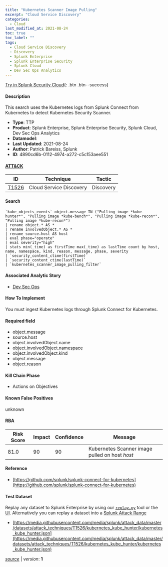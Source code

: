 ```yaml
---
title: "Kubernetes Scanner Image Pulling"
excerpt: "Cloud Service Discovery"
categories:
  - Cloud
last_modified_at: 2021-08-24
toc: true
toc_label: ""
tags:
  - Cloud Service Discovery
  - Discovery
  - Splunk Enterprise
  - Splunk Enterprise Security
  - Splunk Cloud
  - Dev Sec Ops Analytics
---
```




[Try in Splunk Security Cloud](https://www.splunk.com/en_us/cyber-security.html){: .btn .btn--success}

#### Description

This search uses the Kubernetes logs from Splunk Connect from Kubernetes to detect Kubernetes Security Scanner.

- **Type**: TTP
- **Product**: Splunk Enterprise, Splunk Enterprise Security, Splunk Cloud, Dev Sec Ops Analytics
- **Datamodel**: 
- **Last Updated**: 2021-08-24
- **Author**: Patrick Bareiss, Splunk
- **ID**: 4890cd6b-0112-4974-a272-c5c153aee551


#### [ATT&CK](https://attack.mitre.org/)

| ID          | Technique   | Tactic         |
| ----------- | ----------- |--------------- |
| [T1526](https://attack.mitre.org/techniques/T1526/) | Cloud Service Discovery | Discovery |

#### Search

```
`kube_objects_events` object.message IN ("Pulling image *kube-hunter*", "Pulling image *kube-bench*", "Pulling image *kube-recon*", "Pulling image *kube-recon*") 
| rename object.* AS * 
| rename involvedObject.* AS * 
| rename source.host AS host 
| eval phase="operate" 
| eval severity="high" 
| stats min(_time) as firstTime max(_time) as lastTime count by host, name, namespace, kind, reason, message, phase, severity 
| `security_content_ctime(firstTime)` 
| `security_content_ctime(lastTime)` 
| `kubernetes_scanner_image_pulling_filter`
```

#### Associated Analytic Story
* [Dev Sec Ops](/stories/dev_sec_ops)


#### How To Implement
You must ingest Kubernetes logs through Splunk Connect for Kubernetes.

#### Required field
* object.message
* source.host
* object.involvedObject.name
* object.involvedObject.namespace
* object.involvedObject.kind
* object.message
* object.reason


#### Kill Chain Phase
* Actions on Objectives


#### Known False Positives
unknown


#### RBA

| Risk Score  | Impact      | Confidence   | Message      |
| ----------- | ----------- |--------------|--------------|
| 81.0 | 90 | 90 | Kubernetes Scanner image pulled on host $host$ |




#### Reference

* [https://github.com/splunk/splunk-connect-for-kubernetes](https://github.com/splunk/splunk-connect-for-kubernetes)



#### Test Dataset
Replay any dataset to Splunk Enterprise by using our [`replay.py`](https://github.com/splunk/attack_data#using-replaypy) tool or the [UI](https://github.com/splunk/attack_data#using-ui).
Alternatively you can replay a dataset into a [Splunk Attack Range](https://github.com/splunk/attack_range#replay-dumps-into-attack-range-splunk-server)

* [https://media.githubusercontent.com/media/splunk/attack_data/master/datasets/attack_techniques/T1526/kubernetes_kube_hunter/kubernetes_kube_hunter.json](https://media.githubusercontent.com/media/splunk/attack_data/master/datasets/attack_techniques/T1526/kubernetes_kube_hunter/kubernetes_kube_hunter.json)



[*source*](https://github.com/splunk/security_content/tree/develop/detections/cloud/kubernetes_scanner_image_pulling.yml) \| *version*: **1**